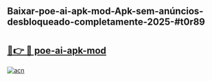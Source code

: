 ## Baixar-poe-ai-apk-mod-Apk-sem-anúncios-desbloqueado-completamente-2025-#t0r89

# <h2><a href="https://ainizakaria.my?title=poe-ai-apk-mod&ref=20M">🔗👉 🔴 poe-ai-apk-mod</a></h2>

[![acn](https://github.com/user-attachments/assets/0f9c940e-d8b0-45ae-aac7-cd30a18b3e1c)](https://ainizakaria.my?title=poe-ai-apk-mod&ref=20M)

